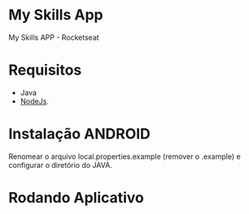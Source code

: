# My Skills App
My Skills APP - Rocketseat


# Requisitos
- Java
- [NodeJs](https://nodejs.org/en/).

# Instalação ANDROID
Renomear o arquivo local.properties.example (remover o .example) e configurar o diretório do JAVA.


# Rodando Aplicativo
